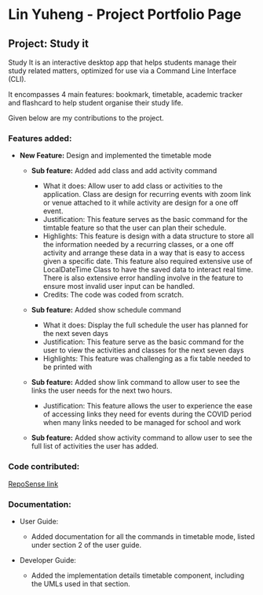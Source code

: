 # Lin Yuheng - Project Portfolio Page

## Project: Study it

Study It is an interactive desktop app that helps students manage their study related matters, 
optimized for use via a Command Line Interface (CLI). 

It encompasses 4 main features: bookmark, timetable, academic tracker and flashcard
to help student organise their study life.

Given below are my contributions to the project.

### Features added:

* **New Feature:** Design and implemented the timetable mode

  * **Sub feature:** Added add class and add activity command 
    * What it does: Allow user to add class or activities to the application. Class
    are design for recurring events with zoom link or venue attached to it while activity
    are design for a one off event.
    * Justification: This feature serves as the basic command for the timtable feature so 
    that the user can plan their schedule.
    * Highlights: This feature is design with a data structure to store all the information 
    needed by a recurring classes, or a one off activity and arrange these data in a way that is 
    easy to access given a specific date. This feature also required extensive use of LocalDateTime Class
    to have the saved data to interact real time. There is also extensive error handling involve in the feature
    to ensure most invalid user input can be handled.
    * Credits: The code was coded from scratch.
  
  * **Sub feature:** Added show schedule command
    * What it does: Display the full schedule the user has planned for the next seven days
    * Justification: This feature serve as the basic command for the user to view the activities and classes
    for the next seven days
    * Highlights: This feature was challenging as a fix table needed to be printed with 
    
  
  * **Sub feature:** Added show link command to allow user to see the 
  links the user needs for the next two hours.
    * Justification: This feature allows the user to experience the ease of 
    accessing links they need for events during the COVID period when many
    links needed to be managed for school and work
    
  * **Sub feature:** Added show activity command to allow user to see the
  full list of activities the user has added.
  
### Code contributed: 
  
[RepoSense link](https://nus-cs2113-ay2021s1.github.io/tp-dashboard/#breakdown=true&search=slightlyharp&sort=groupTitle&sortWithin=title&since=2020-09-27&timeframe=commit&mergegroup=&groupSelect=groupByRepos&checkedFileTypes=docs~functional-code~test-code~other)
  
### Documentation:
* User Guide: 
    * Added documentation for all the commands in timetable mode, listed under section 2 of the user guide.

* Developer Guide:
    * Added the implementation details timetable component, including the UMLs used in that section.